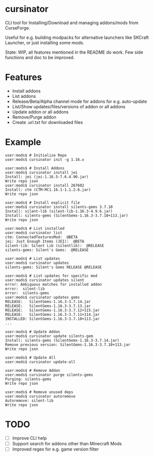 # cursinator

CLI tool for Installing/Download and managing addons/mods from CurseForge.

Useful for e.g. building modpacks for alternative launchers like SKCraft Launcher, or just installing some mods.

State: WIP, all features mentioned in the README do work. Few side functions and doc to be improved.

# Features

- Install addons  
- List addons  
- Release/Beta/Alpha channel mode for addons for e.g. auto-update  
- List/Show updates/files/versions of addon or all addons  
- Update addon or all addons  
- Remove/Purge addon  
- Create .url.txt for downloaded files  

# Example

```console
user:mods$ # Initialize Repo
user:mods$ cursinator init -g 1.16.x

user:mods$ # Install Addons
user:mods$ cursinator install jei
Install: jei (jei-1.16.5-7.6.4.90.jar)
Write repo json
user:mods$ cursinator install 267602
Install: ctm (CTM-MC1.16.1-1.1.2.6.jar)
Write repo json

user:mods$ # Install explicit file
user:mods$ cursinator install silents-gems 3.7.10
Install: silent-lib (silent-lib-1.16.3-4.9.6.jar)
Install: silents-gems (SilentGems-1.16.3-3.7.10+113.jar)
Write repo json

user:mods$ # List installed
user:mods$ cursinator list
ctm: ConnectedTexturesMod:  @BETA   
jei: Just Enough Items (JEI):  @BETA   
silent-lib: Silent Lib (silentlib):  @RELEASE
silents-gems: Silent's Gems:  @RELEASE

user:mods$ # List updates
user:mods$ cursinator updates
silents-gems: Silent's Gems RELEASE @RELEASE

user:mods$ # List updates for specific mod
user:mods$ cursinator updates silent
error: Ambiguous matches for installed addon
error: 	silent-lib
error: 	silents-gems
user:mods$ cursinator updates gems
RELEASE:   SilentGems-1.16.3-3.7.14.jar
RELEASE:   SilentGems-1.16.3-3.7.13.jar
RELEASE:   SilentGems-1.16.3-3.7.12+115.jar
RELEASE:   SilentGems-1.16.3-3.7.11+114.jar
INSTALLED: SilentGems-1.16.3-3.7.10+113.jar
...

user:mods$ # Update Addon
user:mods$ cursinator update silents-gem
Install: silents-gems (SilentGems-1.16.3-3.7.14.jar)
Remove previous version: SilentGems-1.16.3-3.7.10+113.jar
Write repo json

user:mods$ # Update All
user:mods$ cursinator update-all

user:mods$ # Remove Addon
user:mods$ cursinator purge silents-gems
Purging: silents-gems
Write repo json

user:mods$ # Remove unused deps
user:mods$ cursinator autoremove
Autoremove: silent-lib
Write repo json
```

# TODO

- [ ] Improve CLI help  
- [ ] Support search for addons other than Minecraft Mods  
- [ ] Improved regex for e.g. game version filter  
